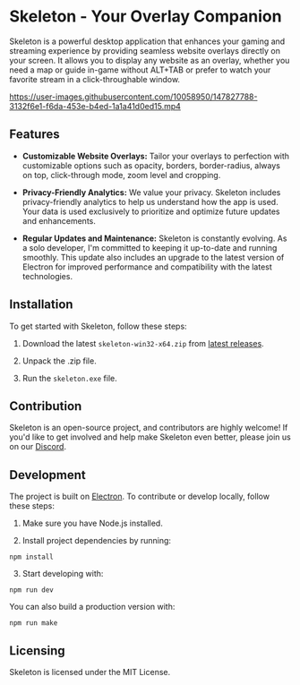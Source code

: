 # Skeleton - Your Overlay Companion

Skeleton is a powerful desktop application that enhances your gaming and streaming experience by providing seamless website overlays directly on your screen. It allows you to display any website as an overlay, whether you need a map or guide in-game without ALT+TAB or prefer to watch your favorite stream in a click-throughable window.

<https://user-images.githubusercontent.com/10058950/147827788-3132f6e1-f6da-453e-b4ed-1a1a41d0ed15.mp4>

## Features

- **Customizable Website Overlays:** Tailor your overlays to perfection with customizable options such as opacity, borders, border-radius, always on top, click-through mode, zoom level and cropping.

- **Privacy-Friendly Analytics:** We value your privacy. Skeleton includes privacy-friendly analytics to help us understand how the app is used. Your data is used exclusively to prioritize and optimize future updates and enhancements.

- **Regular Updates and Maintenance:** Skeleton is constantly evolving. As a solo developer, I'm committed to keeping it up-to-date and running smoothly. This update also includes an upgrade to the latest version of Electron for improved performance and compatibility with the latest technologies.

## Installation

To get started with Skeleton, follow these steps:

1. Download the latest `skeleton-win32-x64.zip` from [latest releases](https://github.com/lmachens/skeleton/releases).

2. Unpack the .zip file.

3. Run the `skeleton.exe` file.

## Contribution

Skeleton is an open-source project, and contributors are highly welcome! If you'd like to get involved and help make Skeleton even better, please join us on our [Discord](https://th.gl/discord).

## Development

The project is built on [Electron](https://www.electronjs.org/). To contribute or develop locally, follow these steps:

1. Make sure you have Node.js installed.

2. Install project dependencies by running:

`npm install`

3. Start developing with:

`npm run dev`

You can also build a production version with:

`npm run make`

## Licensing

Skeleton is licensed under the MIT License.
